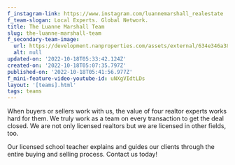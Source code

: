 ```yaml
---
f_instagram-link: https://www.instagram.com/luannemarshall_realestate
f_team-slogan: Local Experts. Global Network.
title: The Luanne Marshall Team
slug: the-luanne-marshall-team
f_secondary-team-image:
  url: https://development.nanproperties.com/assets/external/634e346a38bd644dcf983717_dsc05742.jpeg
  alt: null
updated-on: '2022-10-18T05:33:42.124Z'
created-on: '2022-10-18T05:07:35.797Z'
published-on: '2022-10-18T05:41:56.977Z'
f_mini-feature-video-youtube-id: uNXgVIdtLDs
layout: '[teams].html'
tags: teams
---
```


When buyers or sellers work with us, the value of four realtor experts works hard for them. We truly work as a team on every transaction to get the deal closed. We are not only licensed realtors but we are licensed in other fields, too.

Our licensed school teacher explains and guides our clients through the entire buying and selling process. Contact us today!

‍
